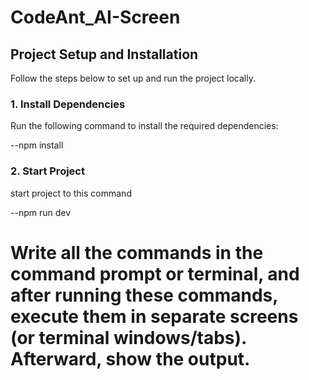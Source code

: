 # CodeAnt_AI-Screen

## Project Setup and Installation

Follow the steps below to set up and run the project locally.

### 1. Install Dependencies

Run the following command to install the required dependencies:

--npm install

### 2. Start Project

start project to this command

--npm run dev

# Write all the commands in the command prompt or terminal, and after running these commands, execute them in separate screens (or terminal windows/tabs). Afterward, show the output.
